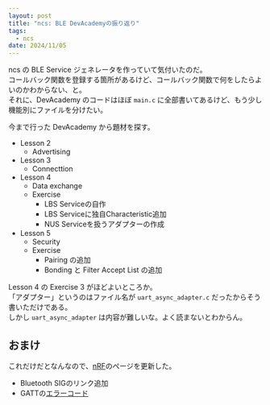 ```yaml
---
layout: post
title: "ncs: BLE DevAcademyの振り返り"
tags:
  - ncs
date: 2024/11/05
---
```


ncs の BLE Service ジェネレータを作っていて気付いたのだ。  
コールバック関数を登録する箇所があるけど、コールバック関数で何をしたらよいのかわからない、と。  
それに、DevAcademy のコードはほぼ `main.c` に全部書いてあるけど、もう少し機能別にファイルを分けたい。

今まで行った DevAcademy から題材を探す。

* Lesson 2
  * Advertising
* Lesson 3
  * Connecttion
* Lesson 4
  * Data exchange
  * Exercise
    * LBS Serviceの自作
    * LBS Serviceに独自Characteristic追加
    * NUS Serviceを扱うアダプターの作成
* Lesson 5
  * Security
  * Exercise
    * Pairing の追加
    * Bonding と Filter Accept List の追加

Lesson 4 の Exercise 3 がほどよいところか。  
「アダプター」というのはファイル名が `uart_async_adapter.c` だったからそう書いただけである。  
しかし `uart_async_adapter` は内容が難しいな。よく読まないとわからん。

## おまけ

これだけだとなんなので、[nRF](https://blog.hirokuma.work/nrf/)のページを更新した。

* Bluetooth SIGのリンク追加
* GATTの[エラーコード](https://blog.hirokuma.work/nrf/gatt_error_codes.html)
